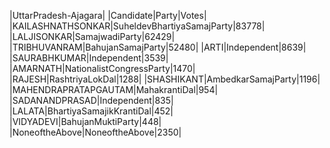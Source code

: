  
|UttarPradesh-Ajagara|
|Candidate|Party|Votes|
|KAILASHNATHSONKAR|SuheldevBhartiyaSamajParty|83778|
|LALJISONKAR|SamajwadiParty|62429|
|TRIBHUVANRAM|BahujanSamajParty|52480|
|ARTI|Independent|8639|
|SAURABHKUMAR|Independent|3539|
|AMARNATH|NationalistCongressParty|1470|
|RAJESH|RashtriyaLokDal|1288|
|SHASHIKANT|AmbedkarSamajParty|1196|
|MAHENDRAPRATAPGAUTAM|MahakrantiDal|954|
|SADANANDPRASAD|Independent|835|
|LALATA|BhartiyaSamajikKrantiDal|452|
|VIDYADEVI|BahujanMuktiParty|448|
|NoneoftheAbove|NoneoftheAbove|2350|
